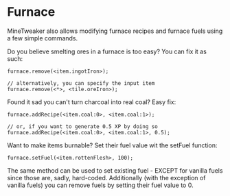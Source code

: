 # Furnace
MineTweaker also allows modifying furnace recipes and furnace fuels using a few simple commands.

Do you believe smelting ores in a furnace is too easy? You can fix it as such:

```zenscript
furnace.remove(<item.ingotIron>);

// alternatively, you can specify the input item
furnace.remove(<*>, <tile.oreIron>);
```
Found it sad you can't turn charcoal into real coal? Easy fix:

```zenscript
furnace.addRecipe(<item.coal:0>, <item.coal:1>);

// or, if you want to generate 0.5 XP by doing so
furnace.addRecipe(<item.coal:0>, <item.coal:1>, 0.5);
```
Want to make items burnable? Set their fuel value wit the setFuel function:

```zenscript
furnace.setFuel(<item.rottenFlesh>, 100);
```
The same method can be used to set existing fuel - EXCEPT for vanilla fuels since those are, sadly, hard-coded. Additionally (with the exception of vanilla fuels) you can remove fuels by setting their fuel value to 0.